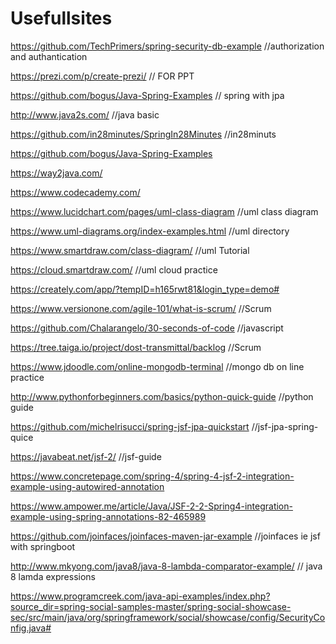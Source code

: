 # Usefullsites
https://github.com/TechPrimers/spring-security-db-example   //authorization and authantication

https://prezi.com/p/create-prezi/                           // FOR PPT

https://github.com/bogus/Java-Spring-Examples               // spring with jpa

http://www.java2s.com/                                      //java basic

https://github.com/in28minutes/SpringIn28Minutes            //in28minuts

https://github.com/bogus/Java-Spring-Examples

https://way2java.com/

https://www.codecademy.com/

https://www.lucidchart.com/pages/uml-class-diagram          //uml class diagram

https://www.uml-diagrams.org/index-examples.html            //uml directory

https://www.smartdraw.com/class-diagram/                    //uml Tutorial

https://cloud.smartdraw.com/                                //uml cloud practice

https://creately.com/app/?tempID=h165rwt81&login_type=demo# 

https://www.versionone.com/agile-101/what-is-scrum/         //Scrum

https://github.com/Chalarangelo/30-seconds-of-code          //javascript

https://tree.taiga.io/project/dost-transmittal/backlog      //Scrum

https://www.jdoodle.com/online-mongodb-terminal             //mongo db on line practice

http://www.pythonforbeginners.com/basics/python-quick-guide   //python guide 

https://github.com/michelrisucci/spring-jsf-jpa-quickstart    //jsf-jpa-spring-quice

https://javabeat.net/jsf-2/                                   //jsf-guide

https://www.concretepage.com/spring-4/spring-4-jsf-2-integration-example-using-autowired-annotation

https://www.ampower.me/article/Java/JSF-2-2-Spring4-integration-example-using-spring-annotations-82-465989

https://github.com/joinfaces/joinfaces-maven-jar-example      //joinfaces ie jsf with springboot

http://www.mkyong.com/java8/java-8-lambda-comparator-example/   // java 8 lamda expressions






https://www.programcreek.com/java-api-examples/index.php?source_dir=spring-social-samples-master/spring-social-showcase-sec/src/main/java/org/springframework/social/showcase/config/SecurityConfig.java#
